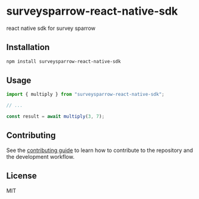 # surveysparrow-react-native-sdk

react native sdk for survey sparrow

## Installation

```sh
npm install surveysparrow-react-native-sdk
```

## Usage

```js
import { multiply } from "surveysparrow-react-native-sdk";

// ...

const result = await multiply(3, 7);
```

## Contributing

See the [contributing guide](CONTRIBUTING.md) to learn how to contribute to the repository and the development workflow.

## License

MIT
